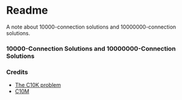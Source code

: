 # Readme
A note about 10000-connection solutions and 10000000-connection solutions.

### 10000-Connection Solutions and 10000000-Connection Solutions

### Credits
- [The C10K problem](http://kegel.com/c10k.htm)
- [C10M](http://c10m.robertgraham.com/)
